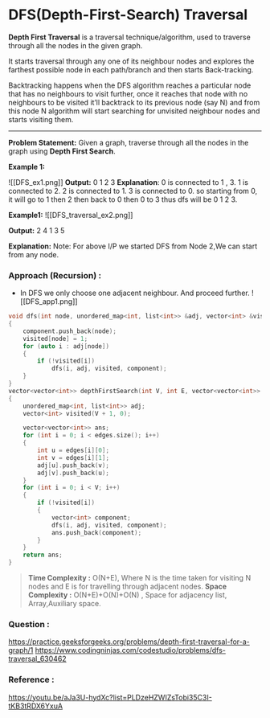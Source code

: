 # DFS(Depth-First-Search) Traversal

**Depth First Traversal** is a traversal technique/algorithm, used to traverse through all the nodes in the given graph.

It starts traversal through any one of its neighbour nodes and explores the farthest possible node in each path/branch and then starts Back-tracking.

Backtracking happens when the DFS algorithm reaches a particular node that has no neighbours to visit further, once it reaches that node with no neighbours to be visited it’ll backtrack to its previous node (say N) and from this node N algorithm will start searching for unvisited neighbour nodes and starts visiting them.

---

**Problem Statement:** Given a graph, traverse through all the nodes in the graph using **Depth First Search**.

**Example 1:**

![[DFS_ex1.png]]
**Output:** 0 1 2 3
**Explanation**:
0 is connected to 1 , 3.
1 is connected to 2.
2 is connected to 1.
3 is connected to 0.
so starting from 0, it will go to 1 then 2
then back to 0 then 0 to 3
thus dfs will be 0 1 2 3.

**Example1:**
![[DFS_traversal_ex2.png]]

**Output:** 2 4 1 3 5

**Explanation:** Note: For above I/P we started DFS from Node 2,We can start from any node.

### Approach (Recursion) :

- In DFS we only choose one adjacent neighbour. And proceed further.
  ![[DFS_app1.png]]

```cpp
void dfs(int node, unordered_map<int, list<int>> &adj, vector<int> &visited, vector<int> &component)
{
    component.push_back(node);
    visited[node] = 1;
    for (auto i : adj[node])
    {
        if (!visited[i])
            dfs(i, adj, visited, component);
    }
}
vector<vector<int>> depthFirstSearch(int V, int E, vector<vector<int>> &edges)
{
    unordered_map<int, list<int>> adj;
    vector<int> visited(V + 1, 0);

    vector<vector<int>> ans;
    for (int i = 0; i < edges.size(); i++)
    {
        int u = edges[i][0];
        int v = edges[i][1];
        adj[u].push_back(v);
        adj[v].push_back(u);
    }
    for (int i = 0; i < V; i++)
    {
        if (!visited[i])
        {
            vector<int> component;
            dfs(i, adj, visited, component);
            ans.push_back(component);
        }
    }
    return ans;
}
```

> **Time Complexity :** O(N+E), Where N is the time taken for visiting N nodes and E is for travelling through adjacent nodes.
> **Space Complexity :** O(N+E)+O(N)+O(N) , Space for adjacency list, Array,Auxiliary space.

### Question :

https://practice.geeksforgeeks.org/problems/depth-first-traversal-for-a-graph/1
https://www.codingninjas.com/codestudio/problems/dfs-traversal_630462

### Reference :

https://youtu.be/aJa3U-hydXc?list=PLDzeHZWIZsTobi35C3I-tKB3tRDX6YxuA
